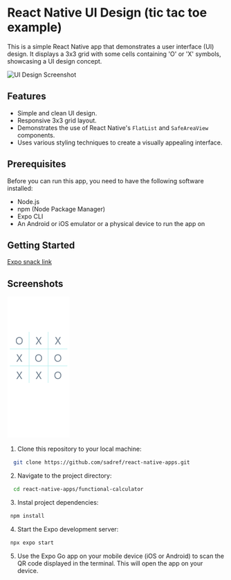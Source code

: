 # React Native UI Design (tic tac toe example)

This is a simple React Native app that demonstrates a user interface (UI) design. It displays a 3x3 grid with some cells containing 'O' or 'X' symbols, showcasing a UI design concept.

![UI Design Screenshot](/screenshots/ui_design.png)

## Features

- Simple and clean UI design.
- Responsive 3x3 grid layout.
- Demonstrates the use of React Native's `FlatList` and `SafeAreaView` components.
- Uses various styling techniques to create a visually appealing interface.

## Prerequisites

Before you can run this app, you need to have the following software installed:

- Node.js
- npm (Node Package Manager)
- Expo CLI
- An Android or iOS emulator or a physical device to run the app on

## Getting Started

[Expo snack link](https://snack.expo.dev/@sadref/github.com-sadref-react-native-apps:tic-tac-toe-ui?platform=web)

## Screenshots

![Screenshot 1](screenshots/screenshot1.png)

1. Clone this repository to your local machine:

```bash
  git clone https://github.com/sadref/react-native-apps.git
```
2. Navigate to the project directory:

```bash
  cd react-native-apps/functional-calculator
```
3. Instal project dependencies:

```bash
 npm install
```

4. Start the Expo development server:

```bash
 npx expo start
```
5. Use the Expo Go app on your mobile device (iOS or Android) to scan the QR code displayed in the terminal. This will open the app on your device.
